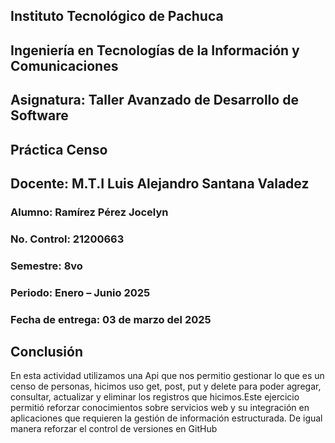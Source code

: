 
## Instituto Tecnológico de Pachuca

## Ingeniería en Tecnologías de la Información y Comunicaciones

## Asignatura: Taller Avanzado de Desarrollo de Software 

## Práctica Censo

## Docente: M.T.I Luis Alejandro Santana Valadez 

### Alumno: Ramírez Pérez Jocelyn

### No. Control: 21200663

### Semestre: 8vo

### Periodo: Enero – Junio 2025

### Fecha de entrega: 03 de marzo del 2025

## Conclusión

En esta actividad utilizamos una Api que nos permitio gestionar lo que es un censo de personas, hicimos uso get, post, put y delete para poder agregar, consultar, actualizar y eliminar los registros que hicimos.Este ejercicio permitió reforzar conocimientos sobre servicios web y su integración en aplicaciones que requieren la gestión de información estructurada. De igual manera reforzar el control de versiones en GitHub